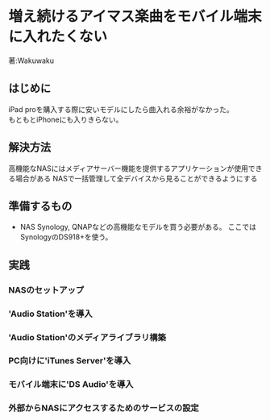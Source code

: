 # 増え続けるアイマス楽曲をモバイル端末に入れたくない
<p class="right">著:Wakuwaku</p>

## はじめに

iPad proを購入する際に安いモデルにしたら曲入れる余裕がなかった。  
もともとiPhoneにも入りきらない。

## 解決方法

高機能なNASにはメディアサーバー機能を提供するアプリケーションが使用できる場合がある
NASで一括管理して全デバイスから見ることができるようにする

## 準備するもの

- NAS
  Synology, QNAPなどの高機能なモデルを買う必要がある。
  ここではSynologyのDS918+を使う。

## 実践

### NASのセットアップ

### 'Audio Station'を導入

### 'Audio Station'のメディアライブラリ構築

### PC向けに'iTunes Server'を導入

### モバイル端末に'DS Audio'を導入

### 外部からNASにアクセスするためのサービスの設定

